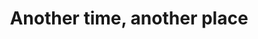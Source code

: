---
id_key: k
image: image_00012.jpg
thumbnail: thumb_image_00012.jpg
title: Another time, another place
dimensions: 2500 × 2750
medium: House paint on wall
work-year: '2010'
artist: Pok Luckett  
notes: chance of a new reality
galleries: apple
permalink: "/works/k.html"
layout: single-work
---